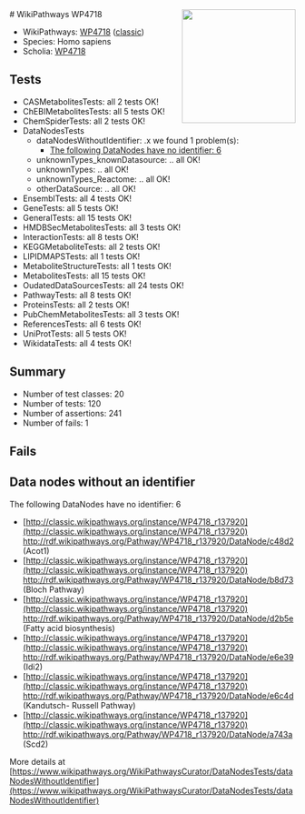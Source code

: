 <img style="float: right; width: 200px" src="https://upload.wikimedia.org/wikipedia/commons/thumb/8/83/Wplogo_with_text_500.png/640px-Wplogo_with_text_500.png" />
# WikiPathways WP4718

* WikiPathways: [WP4718](https://wikipathways.org/pathways/WP4718) ([classic](https://classic.wikipathways.org/instance/WP4718))
* Species: Homo sapiens
* Scholia: [WP4718](https://scholia.toolforge.org/wikipathways/WP4718)
## Tests
* CASMetabolitesTests: all 2 tests OK!
* ChEBIMetabolitesTests: all 5 tests OK!
* ChemSpiderTests: all 2 tests OK!
* DataNodesTests
    * dataNodesWithoutIdentifier: .x we found 1 problem(s):
        * [The following DataNodes have no identifier: 6](#d2d32fa5)
    * unknownTypes_knownDatasource: .. all OK!
    * unknownTypes: .. all OK!
    * unknownTypes_Reactome: .. all OK!
    * otherDataSource: .. all OK!
* EnsemblTests: all 4 tests OK!
* GeneTests: all 5 tests OK!
* GeneralTests: all 15 tests OK!
* HMDBSecMetabolitesTests: all 3 tests OK!
* InteractionTests: all 8 tests OK!
* KEGGMetaboliteTests: all 2 tests OK!
* LIPIDMAPSTests: all 1 tests OK!
* MetaboliteStructureTests: all 1 tests OK!
* MetabolitesTests: all 15 tests OK!
* OudatedDataSourcesTests: all 24 tests OK!
* PathwayTests: all 8 tests OK!
* ProteinsTests: all 2 tests OK!
* PubChemMetabolitesTests: all 3 tests OK!
* ReferencesTests: all 6 tests OK!
* UniProtTests: all 5 tests OK!
* WikidataTests: all 4 tests OK!


## Summary

* Number of test classes: 20
* Number of tests: 120
* Number of assertions: 241
* Number of fails: 1

## Fails

<a name="d2d32fa5" />

## Data nodes without an identifier

The following DataNodes have no identifier: 6

* [http://classic.wikipathways.org/instance/WP4718_r137920](http://classic.wikipathways.org/instance/WP4718_r137920) http://rdf.wikipathways.org/Pathway/WP4718_r137920/DataNode/c48d2 (Acot1)
* [http://classic.wikipathways.org/instance/WP4718_r137920](http://classic.wikipathways.org/instance/WP4718_r137920) http://rdf.wikipathways.org/Pathway/WP4718_r137920/DataNode/b8d73 (Bloch Pathway)
* [http://classic.wikipathways.org/instance/WP4718_r137920](http://classic.wikipathways.org/instance/WP4718_r137920) http://rdf.wikipathways.org/Pathway/WP4718_r137920/DataNode/d2b5e (Fatty acid biosynthesis)
* [http://classic.wikipathways.org/instance/WP4718_r137920](http://classic.wikipathways.org/instance/WP4718_r137920) http://rdf.wikipathways.org/Pathway/WP4718_r137920/DataNode/e6e39 (Idi2)
* [http://classic.wikipathways.org/instance/WP4718_r137920](http://classic.wikipathways.org/instance/WP4718_r137920) http://rdf.wikipathways.org/Pathway/WP4718_r137920/DataNode/e6c4d (Kandutsch-
Russell 
Pathway)
* [http://classic.wikipathways.org/instance/WP4718_r137920](http://classic.wikipathways.org/instance/WP4718_r137920) http://rdf.wikipathways.org/Pathway/WP4718_r137920/DataNode/a743a (Scd2)


More details at [https://www.wikipathways.org/WikiPathwaysCurator/DataNodesTests/dataNodesWithoutIdentifier](https://www.wikipathways.org/WikiPathwaysCurator/DataNodesTests/dataNodesWithoutIdentifier)

